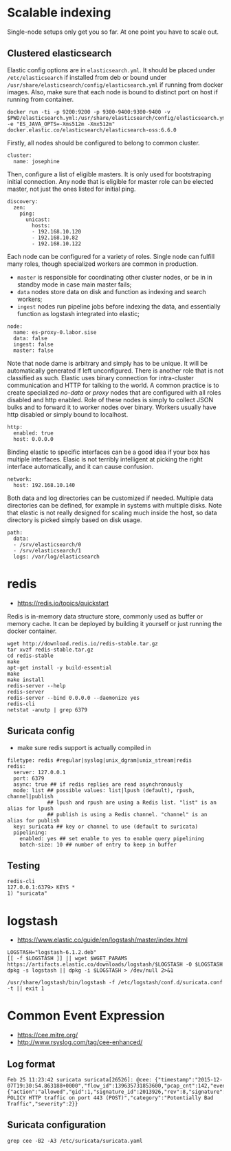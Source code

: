 # Scalable indexing

Single-node setups only get you so far. At one point you have to scale out.

## Clustered elasticsearch

Elastic config options are in `elasticsearch.yml`. It should be placed under `/etc/elasticsearch` if installed from deb or bound under `/usr/share/elasticsearch/config/elasticsearch.yml` if running from docker images. Also, make sure that each node is bound to distinct port on host if running from container.

```
docker run -ti -p 9200:9200 -p 9300-9400:9300-9400 -v $PWD/elasticsearch.yml:/usr/share/elasticsearch/config/elasticsearch.yml -e "ES_JAVA_OPTS=-Xms512m -Xmx512m" docker.elastic.co/elasticsearch/elasticsearch-oss:6.6.0
```

Firstly, all nodes should be configured to belong to common cluster.

```
cluster:
  name: josephine
```

Then, configure a list of eligible masters. It is only used for bootstraping initial connection. Any node that is eligible for master role can be elected master, not just the ones listed for initial ping.

```
discovery:
  zen:
    ping:
      unicast:
        hosts:
        - 192.168.10.120
        - 192.168.10.82
        - 192.168.10.122
```

Each node can be configured for a variety of roles. Single node can fulfill many roles, though specialized workers are common in production.
 * `master` is responsible for coordinating other cluster nodes, or be in in standby mode in case main master fails;
 * `data` nodes store data on disk and function as indexing and search workers;
 * `ingest` nodes run pipeline jobs before indexing the data, and essentially function as logstash integrated into elastic;

```
node:
  name: es-proxy-0.labor.sise
  data: false
  ingest: false
  master: false
```

Note that node dame is arbitrary and simply has to be unique. It will be automatically generated if left unconfigured. There is another role that is not classified as such. Elastic uses binary connection for intra-cluster communication and HTTP for talking to the world. A common practice is to create specialized *no-data* or *proxy* nodes that are configured with all roles disabled and http enabled. Role of these nodes is simply to collect JSON bulks and to forward it to worker nodes over binary. Workers usually have http disabled or simply bound to localhost.

```
http:
  enabled: true
  host: 0.0.0.0
```

Binding elastic to specific interfaces can be a good idea if your box has multiple interfaces. Elasic is not terribly intelligent at picking the right interface automatically, and it can cause confusion.

```
network:
  host: 192.168.10.140
```

Both data and log directories can be customized if needed. Multiple data directories can be defined, for example in systems with multiple disks. Note that elastic is not really designed for scaling much inside the host, so data directory is picked simply based on disk usage.

```
path:
  data:
  - /srv/elasticsearch/0
  - /srv/elasticsearch/1
  logs: /var/log/elasticsearch
```

# redis

* https://redis.io/topics/quickstart

Redis is in-memory data structure store, commonly used as buffer or memory cache. It can be deployed by building it yourself or just running the docker container.

```
wget http://download.redis.io/redis-stable.tar.gz
tar xvzf redis-stable.tar.gz
cd redis-stable
make
apt-get install -y build-essential
make
make install
redis-server --help
redis-server
redis-server --bind 0.0.0.0 --daemonize yes
redis-cli
netstat -anutp | grep 6379
```

## Suricata config

* make sure redis support is actually compiled in

```
filetype: redis #regular|syslog|unix_dgram|unix_stream|redis
redis:
  server: 127.0.0.1
  port: 6379
  async: true ## if redis replies are read asynchronously
  mode: list ## possible values: list|lpush (default), rpush, channel|publish
             ## lpush and rpush are using a Redis list. "list" is an alias for lpush
             ## publish is using a Redis channel. "channel" is an alias for publish
  key: suricata ## key or channel to use (default to suricata)
  pipelining:
    enabled: yes ## set enable to yes to enable query pipelining
    batch-size: 10 ## number of entry to keep in buffer
```

## Testing

```
redis-cli
127.0.0.1:6379> KEYS *
1) "suricata"
```
# logstash

 * https://www.elastic.co/guide/en/logstash/master/index.html

```
LOGSTASH="logstash-6.1.2.deb"
[[ -f $LOGSTASH ]] || wget $WGET_PARAMS https://artifacts.elastic.co/downloads/logstash/$LOGSTASH -O $LOGSTASH
dpkg -s logstash || dpkg -i $LOGSTASH > /dev/null 2>&1
```

```
/usr/share/logstash/bin/logstash -f /etc/logstash/conf.d/suricata.conf -t || exit 1
```
# Common Event Expression

 * https://cee.mitre.org/
 * http://www.rsyslog.com/tag/cee-enhanced/

## Log format

```
Feb 25 11:23:42 suricata suricata[26526]: @cee: {"timestamp":"2015-12-07T19:30:54.863188+0000","flow_id":139635731853600,"pcap_cnt":142,"event_type":"alert","src_ip":"192.168.11.11","src_port":59523,"dest_ip":"192.168.12.12","dest_port":443,"proto":"TCP","tx_id":0,"alert":{"action":"allowed","gid":1,"signature_id":2013926,"rev":8,"signature":"ET POLICY HTTP traffic on port 443 (POST)","category":"Potentially Bad Traffic","severity":2}}
```

## Suricata configuration

```
grep cee -B2 -A3 /etc/suricata/suricata.yaml
```

